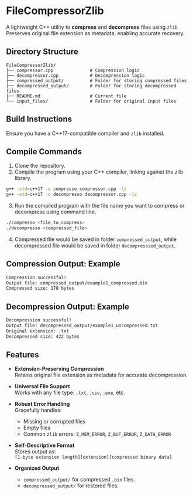# FileCompressorZlib

A lightweight C++ utility to **compress** and **decompress** files using `zlib`.  
Preserves original file extension as metadata, enabling accurate recovery.

## Directory Structure
```
FileCompressorZlib/
├── compressor.cpp              # Compression logic
├── decompressor.cpp            # Decompression logic
├── compressed_output/          # Folder for storing compressed files
├── decompressed_output/        # Folder for storing decompressed files
├── README.md                   # Current file
└── input_files/                # Folder for original input files
```
## Build Instructions

Ensure you have a C++17-compatible compiler and `zlib` installed.

## Compile Commands

1. Clone the repository.
2. Compile the program using your C++ compiler, linking against the zlib library.
```bash
g++ -std=c++17 -o compresso compressor.cpp -lz
g++ -std=c++17 -o decompresso decompressor.cpp -lz
```
3. Run the compiled program with the file name you want to compress or decompress using command line.
```bash
./compresso <file_to_compress>
./decompresso <compressed_file>
```
4. Compressed file would be saved in folder `compressed_output`, while decompressed file would be saved in folder `decompresssed_output`.

## Compression Output: Example
```bash
Compression successful!
Output file: compressed_output/example1_compressed.bin
Compressed size: 178 bytes
```

## Decompression Output: Example
```bash
Decompression successful!
Output file: decompressed_output/example1_uncompressed.txt
Original extension: .txt
Decompressed size: 422 bytes
```

## Features

- **Extension-Preserving Compression**  
  Retains original file extension as metadata for accurate decompression.

- **Universal File Support**  
  Works with any file type: `.txt`, `.csv`, `.exe`, etc.

- **Robust Error Handling**  
  Gracefully handles:
  - Missing or corrupted files
  - Empty files
  - Common `zlib` errors: `Z_MEM_ERROR`, `Z_BUF_ERROR`, `Z_DATA_ERROR`

- **Self-Descriptive Format**  
  Stores output as:  
  `[1-byte extension length][extension][compressed binary data]`

- **Organized Output**  
  - `compressed_output/` for compressed `.bin` files.
  - `decompressed_output/` for restored files.
